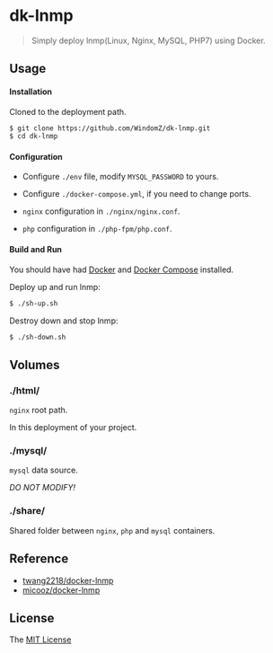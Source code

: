 # dk-lnmp

> Simply deploy lnmp(Linux, Nginx, MySQL, PHP7) using Docker.

## Usage

#### Installation

Cloned to the deployment path.

```bash
$ git clone https://github.com/WindomZ/dk-lnmp.git
$ cd dk-lnmp
```

#### Configuration

- Configure `./env` file, modify `MYSQL_PASSWORD` to yours.

- Configure `./docker-compose.yml`, if you need to change ports.

- `nginx` configuration in `./nginx/nginx.conf`.

- `php` configuration in `./php-fpm/php.conf`.

#### Build and Run

You should have had [Docker](https://docs.docker.com/) 
and [Docker Compose](https://docs.docker.com/compose/) installed.

Deploy up and run lnmp: 
```bash
$ ./sh-up.sh
```

Destroy down and stop lnmp: 
```bash
$ ./sh-down.sh
```

## Volumes

### ./html/

`nginx` root path.

In this deployment of your project.

### ./mysql/

`mysql` data source. 

_DO NOT MODIFY!_

### ./share/

Shared folder between `nginx`, `php` and `mysql` containers.

## Reference

- [twang2218/docker-lnmp](https://github.com/twang2218/docker-lnmp)
- [micooz/docker-lnmp](https://github.com/micooz/docker-lnmp)

## License

The [MIT License](https://github.com/WindomZ/dk-lnmp/blob/master/LICENSE)
